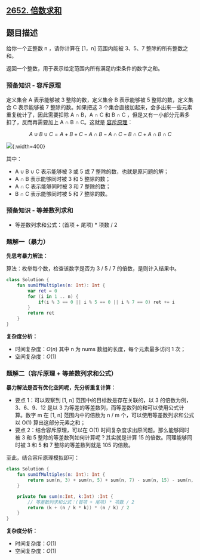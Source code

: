 ## [2652. 倍数求和](https://leetcode.cn/problems/sum-multiples/)

## 题目描述

给你一个正整数 n ，请你计算在 [1，n] 范围内能被 3、5、7 整除的所有整数之和。

返回一个整数，用于表示给定范围内所有满足约束条件的数字之和。

### 预备知识 - 容斥原理

定义集合 A 表示能够被 3 整除的数，定义集合 B 表示能够被 5 整除的数，定义集合 C 表示能够被 7 整除的数。如果把这 3 个集合直接加起来，会多出来一些元素重复统计了，因此需要扣除 A ∩ B，A ∩ C 和 B ∩ C ，但是又有一小部分元素多扣了，反而再需要加上 A ∩ B ∩ C。这就是 [容斥原理](https://oi-wiki.org/math/combinatorics/inclusion-exclusion-principle/)：

$$
A ∪ B ∪ C = A + B + C - A ∩ B - A ∩ C - B ∩ C + A ∩ B ∩ C
$$

![](https://pic.leetcode.cn/1682328670-bSskeU-Untitled%202.png){:width=400}

其中：

- A ∪ B ∪ C 表示能够被 3 或 5 或 7 整除的数，也就是原问题的解；
- A ∩ B 表示能够同时被 3 和 5 整除的数；
- A ∩ C 表示能够同时被 3 和 7 整除的数；
- B ∩ C 表示能够同时被 5 和 7 整除的数。

### 预备知识 - 等差数列求和

- 等差数列求和公式：(首项 + 尾项) * 项数 / 2

### 题解一（暴力）

**先思考暴力解法：**

算法：枚举每个数，检查该数字是否为 3 / 5 / 7 的倍数，是则计入结果中。

```kotlin
class Solution {
    fun sumOfMultiples(n: Int): Int {
        var ret = 0
        for (i in 1 .. n) {
            if(i % 3 == 0 || i % 5 == 0 || i % 7 == 0) ret += i
        }
        return ret
    }
}
```

**复杂度分析：**

- 时间复杂度：$O(n)$ 其中 n 为 nums 数组的长度，每个元素最多访问 1 次；
- 空间复杂度：$O(1)$

### 题解二（容斥原理 + 等差数列求和公式）

**暴力解法是否有优化空间呢，先分析重复计算：**

- 要点 1：可以观察到 [1, n] 范围中的目标数是存在关联的，以 3 的倍数为例，3、6、9、12 是以 3 为等差的等差数列，而等差数列的和可以使用公式计算。数字 m 在 [1, n] 范围内中的倍数为 n / m 个，可以使用等差数列求和公式以  O(1) 算出这部分元素之和；
- 要点 2：结合容斥原理，可以在 O(1) 时间复杂度求出原问题。那么能够同时被 3 和 5 整除的等差数列如何计算呢？其实就是计算 15 的倍数。同理能够同时被 3 和 5 和 7 整除的等差数列就是 105 的倍数。

至此，结合容斥原理模拟即可：

```kotlin
class Solution {
    fun sumOfMultiples(n: Int): Int {
        return sum(n, 3) + sum(n, 5) + sum(n, 7) - sum(n, 15) - sum(n, 21) - sum(n, 35) + sum(n, 105)
    }

    private fun sum(n:Int, k:Int) :Int {
        // 等差数列求和公式：(首项 + 尾项) * 项数 / 2
        return (k + (n / k * k)) * (n / k) / 2
    }
}
```

**复杂度分析：**

- 时间复杂度：$O(1)$
- 空间复杂度：$O(1)$

